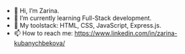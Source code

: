 - 👋 Hi, I’m Zarina.
- 👀 I’m currently learning Full-Stack development.
- 🌱 My toolstack: HTML, CSS, JavaScript, Express.js.
- 📫 How to reach me: https://www.linkedin.com/in/zarina-kubanychbekova/

<!---
kzarina/kzarina is a ✨ special ✨ repository because its `README.md` (this file) appears on your GitHub profile.
You can click the Preview link to take a look at your changes.
--->
